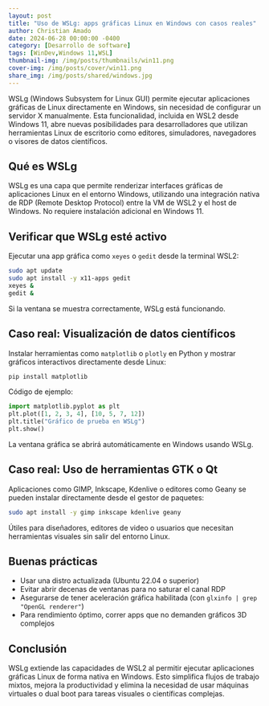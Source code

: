 ```yaml
---
layout: post
title: "Uso de WSLg: apps gráficas Linux en Windows con casos reales"
author: Christian Amado
date: 2024-06-28 00:00:00 -0400
category: [Desarrollo de software]
tags: [WinDev,Windows 11,WSL]
thumbnail-img: /img/posts/thumbnails/win11.png
cover-img: /img/posts/cover/win11.png
share_img: /img/posts/shared/windows.jpg
---
```


WSLg (Windows Subsystem for Linux GUI) permite ejecutar aplicaciones gráficas de Linux directamente en Windows, sin necesidad de configurar un servidor X manualmente. Esta funcionalidad, incluida en WSL2 desde Windows 11, abre nuevas posibilidades para desarrolladores que utilizan herramientas Linux de escritorio como editores, simuladores, navegadores o visores de datos científicos.

<!--more-->

## Qué es WSLg

WSLg es una capa que permite renderizar interfaces gráficas de aplicaciones Linux en el entorno Windows, utilizando una integración nativa de RDP (Remote Desktop Protocol) entre la VM de WSL2 y el host de Windows. No requiere instalación adicional en Windows 11.

## Verificar que WSLg esté activo

Ejecutar una app gráfica como `xeyes` o `gedit` desde la terminal WSL2:

```bash
sudo apt update
sudo apt install -y x11-apps gedit
xeyes &
gedit &
```

Si la ventana se muestra correctamente, WSLg está funcionando.

## Caso real: Visualización de datos científicos

Instalar herramientas como `matplotlib` o `plotly` en Python y mostrar gráficos interactivos directamente desde Linux:

```bash
pip install matplotlib
```

Código de ejemplo:

```python
import matplotlib.pyplot as plt
plt.plot([1, 2, 3, 4], [10, 5, 7, 12])
plt.title("Gráfico de prueba en WSLg")
plt.show()
```

La ventana gráfica se abrirá automáticamente en Windows usando WSLg.

## Caso real: Uso de herramientas GTK o Qt

Aplicaciones como GIMP, Inkscape, Kdenlive o editores como Geany se pueden instalar directamente desde el gestor de paquetes:

```bash
sudo apt install -y gimp inkscape kdenlive geany
```

Útiles para diseñadores, editores de video o usuarios que necesitan herramientas visuales sin salir del entorno Linux.

## Buenas prácticas

- Usar una distro actualizada (Ubuntu 22.04 o superior)
- Evitar abrir decenas de ventanas para no saturar el canal RDP
- Asegurarse de tener aceleración gráfica habilitada (con `glxinfo | grep "OpenGL renderer"`)
- Para rendimiento óptimo, correr apps que no demanden gráficos 3D complejos

## Conclusión

WSLg extiende las capacidades de WSL2 al permitir ejecutar aplicaciones gráficas Linux de forma nativa en Windows. Esto simplifica flujos de trabajo mixtos, mejora la productividad y elimina la necesidad de usar máquinas virtuales o dual boot para tareas visuales o científicas complejas.
